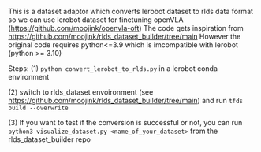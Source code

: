 This is a dataset adaptor which converts lerobot dataset to rlds data format so we can use lerobot dataset for finetuning openVLA (https://github.com/moojink/openvla-oft)
The code gets inspiration from https://github.com/moojink/rlds_dataset_builder/tree/main
However the original code requires python<=3.9 which is imcompatible with lerobot (python >= 3.10)

Steps: 
(1) `python convert_lerobot_to_rlds.py` in a lerobot conda environment 

(2) switch to rlds_dataset envoironment (see https://github.com/moojink/rlds_dataset_builder/tree/main) and run `tfds build --overwrite`

(3) If you want to test if the conversion is successful or not, you can run `python3 visualize_dataset.py <name_of_your_dataset>` from the rlds_dataset_builder repo
